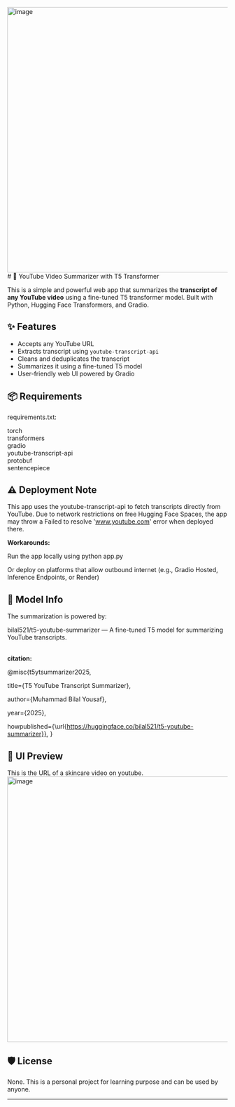 <img width="1886" height="605" alt="image" src="https://github.com/user-attachments/assets/e5572906-3167-4400-b2ad-6b1bb037fe35" /># 🎥 YouTube Video Summarizer with T5 Transformer

This is a simple and powerful web app that summarizes the **transcript of any YouTube video** using a fine-tuned T5 transformer model. Built with Python, Hugging Face Transformers, and Gradio.

## ✨ Features

- Accepts any YouTube URL
- Extracts transcript using `youtube-transcript-api`
- Cleans and deduplicates the transcript
- Summarizes it using a fine-tuned T5 model
- User-friendly web UI powered by Gradio

## 📦 Requirements
requirements.txt:              

torch                            <br>
transformers                     <br>
gradio                           <br>
youtube-transcript-api           <br>
protobuf                         <br>
sentencepiece                    

## ⚠️ Deployment Note
This app uses the youtube-transcript-api to fetch transcripts directly from YouTube.
Due to network restrictions on free Hugging Face Spaces, the app may throw a Failed to resolve 'www.youtube.com' error when deployed there.

<b> Workarounds:  </b>

Run the app locally using python app.py

Or deploy on platforms that allow outbound internet (e.g., Gradio Hosted, Inference Endpoints, or Render)

## 🤖 Model Info
The summarization is powered by:

bilal521/t5-youtube-summarizer — A fine-tuned T5 model for summarizing YouTube transcripts.

<br>
<b> citation: </b>                                   <br>

@misc{t5ytsummarizer2025,

  title={T5 YouTube Transcript Summarizer},
  
  author={Muhammad Bilal Yousaf},
  
  year={2025},
  
  howpublished={\url{https://huggingface.co/bilal521/t5-youtube-summarizer}},
}


## 📸 UI Preview

This is the URL of a skincare video on youtube.
<img width="1886" height="605" alt="image" src="https://github.com/user-attachments/assets/82689168-583d-4c5c-9cfa-9c4b96c53774" />



## 🛡️ License
None. This is a personal project for learning purpose and can be used by anyone.


---
